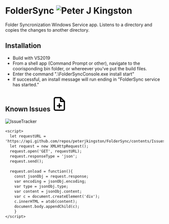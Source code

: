 # FolderSync ![Peter J Kingston](https://peterjkingston.com/favicon-32x32.png) 
Folder Syncronization Windows Service app. Listens to a directory and copies the changes to another directory.

## Installation
* Build with VS2019
* From a shell app (Command Prompt or other), navigate to the coorisponding bin folder, or whereever you've put the build files.
* Enter the command ".\FolderSyncConsole.exe install start"
* If successful, an install message will run ending in "FolderSync service has started."

## Known Issues ![Issues](https://github.com/peterjkingston/FolderSync/blob/master/.github/action-issueTracker/file-plus.svg)
![IssueTracker](https://github.com/peterjkingston/FolderSync/workflows/IssueTracker/badge.svg)

    <script>
      let requestURL = 'https://api.github.com/repos/peterjkingston/FolderSync/contents/Issues.md'; 
      let request = new XMLHttpRequest(); 
      request.open('GET', requestURL); 
      request.responseType = 'json'; 
      request.send(); 
      
      request.onload = function(){ 
        const jsonObj = request.response; 
        var encoding = jsonObj.encoding; 
        var type = jsonObj.type; 
        var content = jsonObj.content; 
        var c = document.createElement('div'); 
        c.innerHTML = atob(content); 
        document.body.appendChild(c);
        }
    </script>
